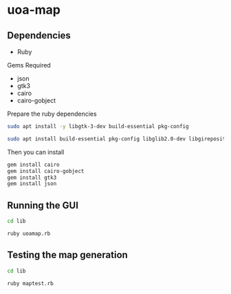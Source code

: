 # uoa-map

## Dependencies

 - Ruby

Gems Required
 - json
 - gtk3
 - cairo
 - cairo-gobject

Prepare the ruby dependencies
``` bash
sudo apt install -y libgtk-3-dev build-essential pkg-config

sudo apt install build-essential pkg-config libglib2.0-dev libgirepository1.0-dev libcairo2-dev libgtk-3-dev libgdk-pixbuf2.0-dev gir1.2-gdk-3.0 gir1.2-gdkpixbuf-2.0
```

Then you can install
```bash
gem install cairo
gem install cairo-gobject
gem install gtk3
gem install json
```

## Running the GUI
```bash
cd lib

ruby uoamap.rb
```

## Testing the map generation
```bash
cd lib

ruby maptest.rb
```
